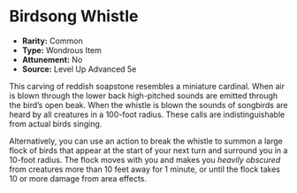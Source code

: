 # Birdsong Whistle

- **Rarity:** Common
- **Type:** Wondrous Item
- **Attunement:** No
- **Source:** Level Up Advanced 5e

This carving of reddish soapstone resembles a miniature cardinal. When air is blown through the lower back high-pitched sounds are emitted through the bird’s open beak. When the whistle is blown the sounds of songbirds are heard by all creatures in a 100-foot radius. These calls are indistinguishable from actual birds singing. 

Alternatively, you can use an action to break the whistle to summon a large flock of birds that appear at the start of your next turn and surround you in a 10-foot radius. The flock moves with you and makes you _heavily obscured_  from creatures more than 10 feet away for 1 minute, or until the flock takes 10 or more damage from area effects.
